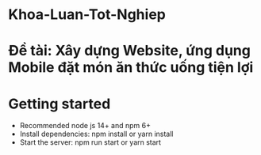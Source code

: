 # Khoa-Luan-Tot-Nghiep

# Đề tài: Xây dựng Website, ứng dụng Mobile đặt món ăn thức uống tiện lợi

# Getting started
- Recommended node js 14+ and npm 6+
- Install dependencies: npm install or yarn install
- Start the server: npm run start or yarn start
